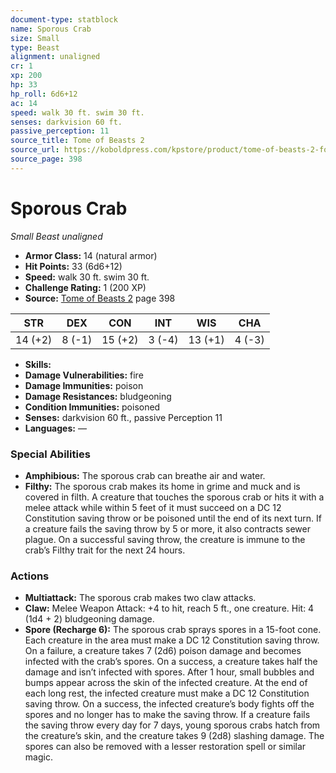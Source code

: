 ```yaml
---
document-type: statblock
name: Sporous Crab
size: Small
type: Beast
alignment: unaligned
cr: 1
xp: 200
hp: 33
hp_roll: 6d6+12
ac: 14
speed: walk 30 ft. swim 30 ft.
senses: darkvision 60 ft. 
passive_perception: 11
source_title: Tome of Beasts 2
source_url: https://koboldpress.com/kpstore/product/tome-of-beasts-2-for-5th-edition
source_page: 398
---
```


# Sporous Crab

*Small* *Beast* *unaligned*

- **Armor Class:** 14 (natural armor)
- **Hit Points:** 33 (6d6+12)
- **Speed:** walk 30 ft. swim 30 ft.
- **Challenge Rating:** 1 (200 XP)
- **Source:** [Tome of Beasts 2](https://koboldpress.com/kpstore/product/tome-of-beasts-2-for-5th-edition) page 398

| STR | DEX | CON | INT | WIS | CHA |
| --- | --- | --- | --- | --- | --- |
| 14 (+2) | 8 (-1) | 15 (+2) | 3 (-4) | 13 (+1) | 4 (-3) |

- **Skills:** 
- **Damage Vulnerabilities:** fire
- **Damage Immunities:** poison
- **Damage Resistances:** bludgeoning
- **Condition Immunities:** poisoned
- **Senses:** darkvision 60 ft., passive Perception 11
- **Languages:** —

### Special Abilities

- **Amphibious:** The sporous crab can breathe air and water.
- **Filthy:** The sporous crab makes its home in grime and muck and is covered in filth. A creature that touches the sporous crab or hits it with a melee attack while within 5 feet of it must succeed on a DC 12 Constitution saving throw or be poisoned until the end of its next turn. If a creature fails the saving throw by 5 or more, it also contracts sewer plague. On a successful saving throw, the creature is immune to the crab’s Filthy trait for the next 24 hours.

### Actions

- **Multiattack:** The sporous crab makes two claw attacks.
- **Claw:** Melee Weapon Attack: +4 to hit, reach 5 ft., one creature. Hit: 4 (1d4 + 2) bludgeoning damage.
- **Spore (Recharge 6):** The sporous crab sprays spores in a 15-foot cone. Each creature in the area must make a DC 12 Constitution saving throw. On a failure, a creature takes 7 (2d6) poison damage and becomes infected with the crab’s spores. On a success, a creature takes half the damage and isn’t infected with spores. After 1 hour, small bubbles and bumps appear across the skin of the infected creature. At the end of each long rest, the infected creature must make a DC 12 Constitution saving throw. On a success, the infected creature’s body fights off the spores and no longer has to make the saving throw. If a creature fails the saving throw every day for 7 days, young sporous crabs hatch from the creature’s skin, and the creature takes 9 (2d8) slashing damage. The spores can also be removed with a lesser restoration spell or similar magic.
